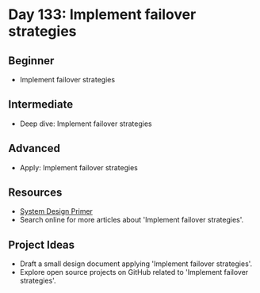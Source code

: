 # Day 133: Implement failover strategies

## Beginner
- Implement failover strategies

## Intermediate
- Deep dive: Implement failover strategies

## Advanced
- Apply: Implement failover strategies

## Resources
- [System Design Primer](https://github.com/donnemartin/system-design-primer#fail-over)
- Search online for more articles about 'Implement failover strategies'.

## Project Ideas
- Draft a small design document applying 'Implement failover strategies'.
- Explore open source projects on GitHub related to 'Implement failover strategies'.
